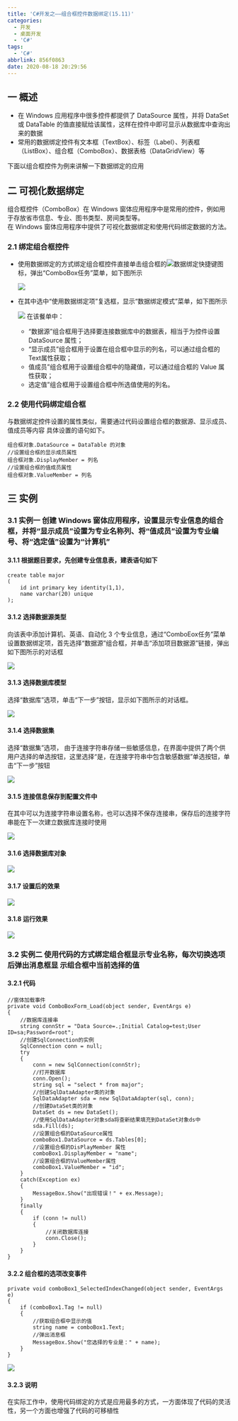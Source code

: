 ```yaml
---
title: 'C#开发之——组合框控件数据绑定(15.11)'
categories:
  - 开发
  - 桌面开发
  - 'C#'
tags:
  - 'C#'
abbrlink: 856f0863
date: 2020-08-18 20:29:56
---
```

## 一 概述
* 在 Windows 应用程序中很多控件都提供了 DataSource 属性，并将 DataSet 或 DataTable 的值直接赋给该属性，这样在控件中即可显示从数据库中查询出来的数据
* 常用的数据绑定控件有文本框（TextBox）、标签（Label）、列表框（ListBox）、组合框（ComboBox）、数据表格（DataGridView）等

下面以组合框控件为例来讲解一下数据绑定的应用 

<!--more-->

## 二 可视化数据绑定

组合框控件（ComboBox）在 Windows 窗体应用程序中是常用的控件，例如用于存放省市信息、专业、图书类型、房间类型等。  
在 Windows 窗体应用程序中提供了可视化数据绑定和使用代码绑定数据的方法。 

### 2.1 绑定组合框控件

* 使用数据绑定的方式绑定组合框控件直接单击组合框的![数据绑定快捷键](http://c.biancheng.net/uploads/allimg/190408/4-1Z40Q50645Y2.gif)图标，弹出“ComboBox任务”菜单，如下图所示 

  ![][1]
  
* 在其中选中“使用数据绑定项”复选框，显示“数据绑定模式”菜单，如下图所示

  ![][2]
  在该餐单中：

  * “数据源”组合框用于选择要连接数据库中的数据表，相当于为控件设置 DataSource 属性；
  * “显示成员”组合框用于设置在组合框中显示的列名，可以通过组合框的Text属性获取；
  *  值成员”组合框用于设置组合框中的隐藏值，可以通过组合框的 Value 属性获取； 
  *  选定值”组合框用于设置组合框中所选值使用的列名。 
 
### 2.2 使用代码绑定组合框

与数据绑定控件设置的属性类似，需要通过代码设置组合框的数据源、显示成员、值成员等内容 
具体设置的语句如下。 

```
组合框对象.DataSource = DataTable 的对象
//设置组合框的显示成员属性
组合框对象.DisplayMember = 列名
//设置组合框的值成员属性
组合框对象.ValueMember = 列名
```

## 三 实例

### 3.1 实例一  创建 Windows 窗体应用程序，设置显示专业信息的组合框，并将“显示成员”设置为专业名称列、将“值成员”设置为专业编号、将“选定值”设置为“计算机” 

#### 3.1.1  根据题目要求，先创建专业信息表，建表语句如下 

```
create table major
(
    id int primary key identity(1,1),
    name varchar(20) unique
);
```

#### 3.1.2 选择数据源类型

 向该表中添加计算机、英语、自动化 3 个专业信息，通过“ComboEox任务”菜单设置数据绑定项，首先选择“数据源”组合框，并单击“添加项目数据源”链接，弹出如下图所示的对话框 

![][3]

#### 3.1.3 选择数据库模型
选择“数据库”选项，单击“下一步”按钮，显示如下图所示的对话框。 

![][4]

#### 3.1.4 选择数据集

 选择“数据集”选项， 由于连接字符串存储一些敏感信息，在界面中提供了两个供用户选择的单选按钮，这里选择“是，在连接字符串中包含敏感数据”单选按钮，单击“下一步”按钮 

![][5]

#### 3.1.5 连接信息保存到配置文件中

 在其中可以为连接字符串设置名称，也可以选择不保存连接串，保存后的连接字符串能在下一次建立数据库连接时使用 

![][6]

#### 3.1.6  选择数据库对象 

![][7]

#### 3.1.7  设置后的效果 
![][8]

#### 3.1.8 运行效果
![][9]

### 3.2 实例二  使用代码的方式绑定组合框显示专业名称，每次切换选项后弹出消息框显 示组合框中当前选择的值 

#### 3.2.1 代码

```
//窗体加载事件
private void ComboBoxForm_Load(object sender, EventArgs e)
{
    //数据库连接串
    string connStr = "Data Source=.;Initial Catalog=test;User ID=sa;Password=root";
    //创建SqlConnection的实例
    SqlConnection conn = null;
    try
    {
        conn = new SqlConnection(connStr);
        //打开数据库
        conn.Open();
        string sql = "select * from major";
        //创建SqlDataAdapter类的对象
        SqlDataAdapter sda = new SqlDataAdapter(sql, conn);
        //创建DataSet类的对象
        DataSet ds = new DataSet();
        //使用SqlDataAdapter对象sda将查新结果填充到DataSet对象ds中
        sda.Fill(ds);
        //设置组合框的DataSource属性
        comboBox1.DataSource = ds.Tables[0];
        //设置组合框的DisPlayMember 属性
        comboBox1.DisplayMember = "name";
        //设置组合框的ValueMember属性
        comboBox1.ValueMember = "id";
    }
    catch(Exception ex)
    {
        MessageBox.Show("出现错误！" + ex.Message);
    }
    finally
    {
        if (conn != null)
        {
            //关闭数据库连接
            conn.Close();
        }
    }
}
```

#### 3.2.2  组合框的选项改变事件 

```
private void comboBox1_SelectedIndexChanged(object sender, EventArgs e)
{
    if (comboBox1.Tag != null)
    {
        //获取组合框中显示的值
        string name = comboBox1.Text;
        //弹出消息框
        MessageBox.Show("您选择的专业是：" + name);
    }
}
```

![][10]

#### 3.2.3 说明

 在实际工作中，使用代码绑定的方式是应用最多的方式，一方面体现了代码的灵活性，另一个方面也增强了代码的可移植性 


[1]:https://cdn.jsdelivr.net/gh/pgzxc/CDN/blog-image/csharp-sql-combox-select.png
[2]:https://cdn.jsdelivr.net/gh/pgzxc/CDN/blog-image/csharp-sql-combobox-select-data-bind.png
[3]:https://cdn.jsdelivr.net/gh/pgzxc/CDN/blog-image/csharp-sql-datasource-select-view.gif
[4]:https://cdn.jsdelivr.net/gh/pgzxc/CDN/blog-image/csharp-sql-model-select.png
[5]:https://cdn.jsdelivr.net/gh/pgzxc/CDN/blog-image/csharp-sql-connect-select.png
[6]:https://cdn.jsdelivr.net/gh/pgzxc/CDN/blog-image/csharp-sql-connect-save-config-file.png
[7]:https://cdn.jsdelivr.net/gh/pgzxc/CDN/blog-image/csharp-sql-table-object-select.png
[8]:https://cdn.jsdelivr.net/gh/pgzxc/CDN/blog-image/csharp-sql-combobox-bings.png
[9]:https://cdn.jsdelivr.net/gh/pgzxc/CDN/blog-image/csharp-sql-bingd-run-view.png
[10]:https://cdn.jsdelivr.net/gh/pgzxc/CDN/blog-image/csharp-sql-combox-selecte-change.png
